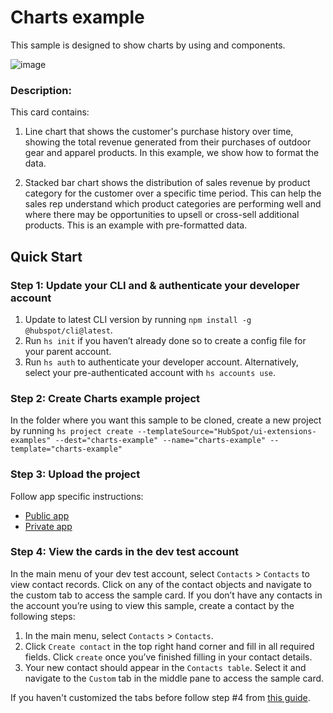 # Charts example

This sample is designed to show charts by using <LineChart> and <BarChart> components.

![image](https://github.com/user-attachments/assets/c3ff5cad-e59b-45a8-aff6-58908529c0c3)

### Description:

This card contains:

1. Line chart that shows the customer's purchase history over time, showing the total revenue generated from their purchases of outdoor gear and apparel products. In this example, we show how to format the data.

2. Stacked bar chart shows the distribution of sales revenue by product category for the customer over a specific time period. This can help the sales rep understand which product categories are performing well and where there may be opportunities to upsell or cross-sell additional products. This is an example with pre-formatted data.

## Quick Start

### Step 1: Update your CLI and & authenticate your developer account

1. Update to latest CLI version by running `npm install -g @hubspot/cli@latest`.
2. Run `hs init` if you haven’t already done so to create a config file for your parent account.
3. Run `hs auth` to authenticate your developer account. Alternatively, select your pre-authenticated account with `hs accounts use`.

### Step 2: Create Charts example project

In the folder where you want this sample to be cloned, create a new project by running `hs project create --templateSource="HubSpot/ui-extensions-examples" --dest="charts-example" --name="charts-example" --template="charts-example"`

### Step 3: Upload the project

Follow app specific instructions:

- [Public app](./public/README.md)
- [Private app](./private/README.md)

### Step 4: View the cards in the dev test account

In the main menu of your dev test account, select `Contacts` > `Contacts` to view contact records. Click on any of the contact objects and navigate to the custom tab to access the sample card. If you don’t have any contacts in the account you’re using to view this sample, create a contact by the following steps:

1. In the main menu, select `Contacts` > `Contacts`.
2. Click `Create contact` in the top right hand corner and fill in all required fields. Click `create` once you’ve finished filling in your contact details.
3. Your new contact should appear in the `Contacts table`. Select it and navigate to the `Custom` tab in the middle pane to access the sample card.

If you haven't customized the tabs before follow step #4 from [this guide](https://developers.hubspot.com/docs/platform/ui-extensions-quickstart).
